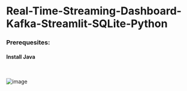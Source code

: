 # Real-Time-Streaming-Dashboard-Kafka-Streamlit-SQLite-Python

### Prerequesites: 

#### Install Java

<br>

![image](https://github.com/user-attachments/assets/13563f0f-53c1-48e4-8330-fdf774475201)
